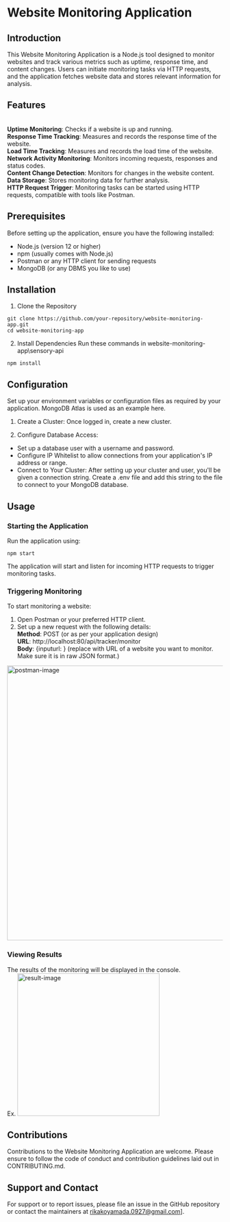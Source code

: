 # Website Monitoring Application
## Introduction
This Website Monitoring Application is a Node.js tool designed to monitor websites and track various metrics such as uptime, response time, and content changes. Users can initiate monitoring tasks via HTTP requests, and the application fetches website data and stores relevant information for analysis.

## Features
</br>**Uptime Monitoring**: Checks if a website is up and running.
</br>**Response Time Tracking**: Measures and records the response time of the website.
</br>**Load Time Tracking**: Measures and records the load time of the website.
</br>**Network Activity Monitoring**: Monitors incoming requests, responses and status codes.
</br>**Content Change Detection**: Monitors for changes in the website content.
</br>**Data Storage**: Stores monitoring data for further analysis.
</br>**HTTP Request Trigger**: Monitoring tasks can be started using HTTP requests, compatible with tools like Postman.

## Prerequisites
Before setting up the application, ensure you have the following installed:

- Node.js (version 12 or higher)
- npm (usually comes with Node.js)
- Postman or any HTTP client for sending requests
- MongoDB (or any DBMS you like to use)

## Installation
1. Clone the Repository

```
git clone https://github.com/your-repository/website-monitoring-app.git
cd website-monitoring-app
```


2. Install Dependencies
Run these commands in website-monitoring-app\sensory-api

```
npm install
```

## Configuration

Set up your environment variables or configuration files as required by your application.
MongoDB Atlas is used as an example here.

1. Create a Cluster: Once logged in, create a new cluster.

2. Configure Database Access:

- Set up a database user with a username and password.
- Configure IP Whitelist to allow connections from your application's IP address or range.
- Connect to Your Cluster: After setting up your cluster and user, you'll be given a connection string. Create a .env file and add this string to the file to connect to your MongoDB database.


## Usage
### Starting the Application
Run the application using:
```
npm start
```

The application will start and listen for incoming HTTP requests to trigger monitoring tasks.

### Triggering Monitoring
To start monitoring a website:

1. Open Postman or your preferred HTTP client.
2. Set up a new request with the following details:
</br>**Method**: POST (or as per your application design)
</br>**URL**: http://localhost:80/api/tracker/monitor
</br>**Body**: {inputurl: <url>} (replace <url> with URL of a website you want to monitor. Make sure it is in raw JSON format.)
<img width="640" alt="postman-image" src="https://github.com/ryamada1015/website-monitoring-tool/assets/60910478/5fd63407-45d1-49c1-8ce9-450780ffafb8">


### Viewing Results
The results of the monitoring will be displayed in the console.
</br>Ex.
<img width="332" alt="result-image" src="https://github.com/ryamada1015/website-monitoring-tool/assets/60910478/3edf2e4a-f0f4-4c25-b5e7-c7b3e8525e32">


## Contributions
Contributions to the Website Monitoring Application are welcome. Please ensure to follow the code of conduct and contribution guidelines laid out in CONTRIBUTING.md.

## Support and Contact
For support or to report issues, please file an issue in the GitHub repository or contact the maintainers at rikakoyamada.0927@gmail.com].
